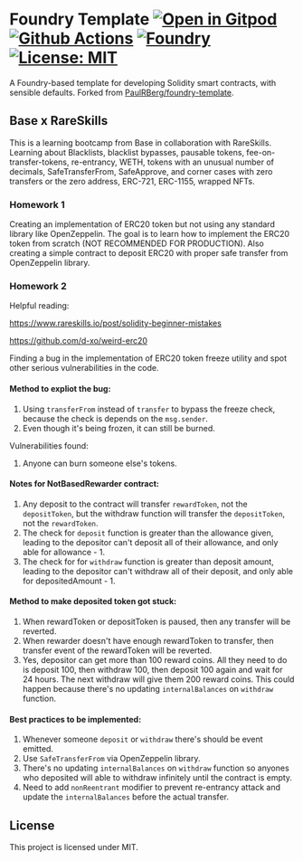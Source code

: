 # Foundry Template [![Open in Gitpod][gitpod-badge]][gitpod] [![Github Actions][gha-badge]][gha] [![Foundry][foundry-badge]][foundry] [![License: MIT][license-badge]][license]

[gitpod]: https://gitpod.io/#https://github.com/Wildanzr/base-x-rareskills
[gitpod-badge]: https://img.shields.io/badge/Gitpod-Open%20in%20Gitpod-FFB45B?logo=gitpod
[gha]: https://github.com/Wildanzr/base-x-rareskills/actions
[gha-badge]: https://github.com/Wildanzr/base-x-rareskills/actions/workflows/ci.yml/badge.svg
[foundry]: https://getfoundry.sh/
[foundry-badge]: https://img.shields.io/badge/Built%20with-Foundry-FFDB1C.svg
[license]: https://opensource.org/licenses/MIT
[license-badge]: https://img.shields.io/badge/License-MIT-blue.svg

A Foundry-based template for developing Solidity smart contracts, with sensible defaults. Forked from
[PaulRBerg/foundry-template](https://github.com/PaulRBerg/foundry-template).

## Base x RareSkills

This is a learning bootcamp from Base in collaboration with RareSkills. Learning about Blacklists, blacklist bypasses,
pausable tokens, fee-on-transfer-tokens, re-entrancy, WETH, tokens with an unusual number of decimals, SafeTransferFrom,
SafeApprove, and corner cases with zero transfers or the zero address, ERC-721, ERC-1155, wrapped NFTs.

### Homework 1

Creating an implementation of ERC20 token but not using any standard library like OpenZeppelin. The goal is to learn how
to implement the ERC20 token from scratch (NOT RECOMMENDED FOR PRODUCTION). Also creating a simple contract to deposit
ERC20 with proper safe transfer from OpenZeppelin library.

### Homework 2

Helpful reading:

https://www.rareskills.io/post/solidity-beginner-mistakes

https://github.com/d-xo/weird-erc20

Finding a bug in the implementation of ERC20 token freeze utility and spot other serious vulnerabilities in the code.

#### Method to expliot the bug:

1. Using `transferFrom` instead of `transfer` to bypass the freeze check, because the check is depends on the
   `msg.sender`.
2. Even though it's being frozen, it can still be burned.

Vulnerabilities found:

1. Anyone can burn someone else's tokens.

#### Notes for NotBasedRewarder contract:

1. Any deposit to the contract will transfer `rewardToken`, not the `depositToken`, but the withdraw function will
   transfer the `depositToken`, not the `rewardToken`.
2. The check for `deposit` function is greater than the allowance given, leading to the depositor can't deposit all of
   their allowance, and only able for allowance - 1.
3. The check for for `withdraw` function is greater than deposit amount, leading to the depositor can't withdraw all of
   their deposit, and only able for depositedAmount - 1.

#### Method to make deposited token got stuck:

1. When rewardToken or depositToken is paused, then any transfer will be reverted.
2. When rewarder doesn't have enough rewardToken to transfer, then transfer event of the rewardToken will be reverted.
3. Yes, depositor can get more than 100 reward coins. All they need to do is deposit 100, then withdraw 100, then
   deposit 100 again and wait for 24 hours. The next withdraw will give them 200 reward coins. This could happen because
   there's no updating `internalBalances` on `withdraw` function.

#### Best practices to be implemented:

1. Whenever someone `deposit` or `withdraw` there's should be event emitted.
2. Use `SafeTransferFrom` via OpenZeppelin library.
3. There's no updating `internalBalances` on `withdraw` function so anyones who deposited will able to withdraw
   infinitely until the contract is empty.
4. Need to add `nonReentrant` modifier to prevent re-entrancy attack and update the `internalBalances` before the actual
   transfer.

## License

This project is licensed under MIT.
